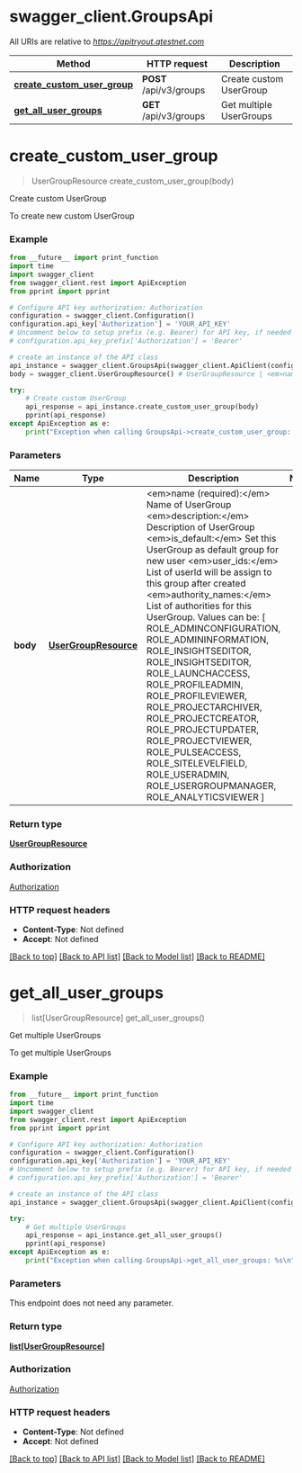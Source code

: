 # swagger_client.GroupsApi

All URIs are relative to *https://apitryout.qtestnet.com*

Method | HTTP request | Description
------------- | ------------- | -------------
[**create_custom_user_group**](GroupsApi.md#create_custom_user_group) | **POST** /api/v3/groups | Create custom UserGroup
[**get_all_user_groups**](GroupsApi.md#get_all_user_groups) | **GET** /api/v3/groups | Get multiple UserGroups


# **create_custom_user_group**
> UserGroupResource create_custom_user_group(body)

Create custom UserGroup

To create new custom UserGroup

### Example
```python
from __future__ import print_function
import time
import swagger_client
from swagger_client.rest import ApiException
from pprint import pprint

# Configure API key authorization: Authorization
configuration = swagger_client.Configuration()
configuration.api_key['Authorization'] = 'YOUR_API_KEY'
# Uncomment below to setup prefix (e.g. Bearer) for API key, if needed
# configuration.api_key_prefix['Authorization'] = 'Bearer'

# create an instance of the API class
api_instance = swagger_client.GroupsApi(swagger_client.ApiClient(configuration))
body = swagger_client.UserGroupResource() # UserGroupResource | <em>name (required):</em> Name of UserGroup  <em>description:</em> Description of UserGroup  <em>is_default:</em> Set this UserGroup as default group for new user  <em>user_ids:</em> List of userId will be assign to this group after created  <em>authority_names:</em> List of authorities for this UserGroup. Values can be: [ ROLE_ADMINCONFIGURATION, ROLE_ADMININFORMATION, ROLE_INSIGHTSEDITOR, ROLE_INSIGHTSEDITOR, ROLE_LAUNCHACCESS, ROLE_PROFILEADMIN, ROLE_PROFILEVIEWER, ROLE_PROJECTARCHIVER, ROLE_PROJECTCREATOR, ROLE_PROJECTUPDATER, ROLE_PROJECTVIEWER, ROLE_PULSEACCESS, ROLE_SITELEVELFIELD, ROLE_USERADMIN, ROLE_USERGROUPMANAGER, ROLE_ANALYTICSVIEWER ]

try:
    # Create custom UserGroup
    api_response = api_instance.create_custom_user_group(body)
    pprint(api_response)
except ApiException as e:
    print("Exception when calling GroupsApi->create_custom_user_group: %s\n" % e)
```

### Parameters

Name | Type | Description  | Notes
------------- | ------------- | ------------- | -------------
 **body** | [**UserGroupResource**](UserGroupResource.md)| &lt;em&gt;name (required):&lt;/em&gt; Name of UserGroup  &lt;em&gt;description:&lt;/em&gt; Description of UserGroup  &lt;em&gt;is_default:&lt;/em&gt; Set this UserGroup as default group for new user  &lt;em&gt;user_ids:&lt;/em&gt; List of userId will be assign to this group after created  &lt;em&gt;authority_names:&lt;/em&gt; List of authorities for this UserGroup. Values can be: [ ROLE_ADMINCONFIGURATION, ROLE_ADMININFORMATION, ROLE_INSIGHTSEDITOR, ROLE_INSIGHTSEDITOR, ROLE_LAUNCHACCESS, ROLE_PROFILEADMIN, ROLE_PROFILEVIEWER, ROLE_PROJECTARCHIVER, ROLE_PROJECTCREATOR, ROLE_PROJECTUPDATER, ROLE_PROJECTVIEWER, ROLE_PULSEACCESS, ROLE_SITELEVELFIELD, ROLE_USERADMIN, ROLE_USERGROUPMANAGER, ROLE_ANALYTICSVIEWER ] | 

### Return type

[**UserGroupResource**](UserGroupResource.md)

### Authorization

[Authorization](../README.md#Authorization)

### HTTP request headers

 - **Content-Type**: Not defined
 - **Accept**: Not defined

[[Back to top]](#) [[Back to API list]](../README.md#documentation-for-api-endpoints) [[Back to Model list]](../README.md#documentation-for-models) [[Back to README]](../README.md)

# **get_all_user_groups**
> list[UserGroupResource] get_all_user_groups()

Get multiple UserGroups

To get multiple UserGroups

### Example
```python
from __future__ import print_function
import time
import swagger_client
from swagger_client.rest import ApiException
from pprint import pprint

# Configure API key authorization: Authorization
configuration = swagger_client.Configuration()
configuration.api_key['Authorization'] = 'YOUR_API_KEY'
# Uncomment below to setup prefix (e.g. Bearer) for API key, if needed
# configuration.api_key_prefix['Authorization'] = 'Bearer'

# create an instance of the API class
api_instance = swagger_client.GroupsApi(swagger_client.ApiClient(configuration))

try:
    # Get multiple UserGroups
    api_response = api_instance.get_all_user_groups()
    pprint(api_response)
except ApiException as e:
    print("Exception when calling GroupsApi->get_all_user_groups: %s\n" % e)
```

### Parameters
This endpoint does not need any parameter.

### Return type

[**list[UserGroupResource]**](UserGroupResource.md)

### Authorization

[Authorization](../README.md#Authorization)

### HTTP request headers

 - **Content-Type**: Not defined
 - **Accept**: Not defined

[[Back to top]](#) [[Back to API list]](../README.md#documentation-for-api-endpoints) [[Back to Model list]](../README.md#documentation-for-models) [[Back to README]](../README.md)

